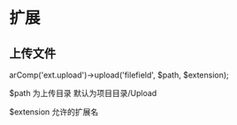 # 扩展


## 上传文件

arComp('ext.upload')->upload('filefield', $path, $extension);

$path 为上传目录 默认为项目目录/Upload

$extension  允许的扩展名
